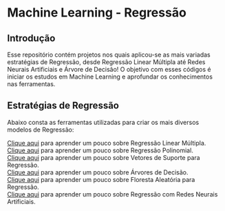 # Machine Learning - Regressão

## Introdução
Esse repositório contém projetos nos quais aplicou-se as mais variadas estratégias de Regressão, desde Regressão Linear Múltipla
até Redes Neurais Artificiais e Árvore de Decisão! O objetivo com esses códigos é iniciar os estudos em Machine Learning e
aprofundar os conhecimentos nas ferramentas.

## Estratégias de Regressão
Abaixo consta as ferramentas utilizadas para criar os mais diversos modelos de Regressão:

[Clique aqui](https://github.com/antonioteixeirasn/regression_projects/tree/master/MLR) para aprender um pouco sobre Regressão Linear Múltipla.  
[Clique aqui](https://github.com/antonioteixeirasn/regression_projects/tree/master/Polinomial) para aprender um pouco sobre Regressão Polinomial.  
[Clique aqui](https://github.com/antonioteixeirasn/regression_projects/tree/master/SVR) para aprender um pouco sobre Vetores de Suporte para Regressão.  
[Clique aqui](https://github.com/antonioteixeirasn/regression_projects/tree/master/Decision_Tree) para aprender um pouco sobre Árvores de Decisão.  
[Clique aqui](https://github.com/antonioteixeirasn/regression_projects/tree/master/Random_Forest_Regression) para aprender um pouco sobre Floresta Aleatória para Regressão.  
[Clique aqui](https://github.com/antonioteixeirasn/regression_projects/tree/master/Neural_Network) para aprender um pouco sobre Regressão com Redes Neurais Artificiais.  
